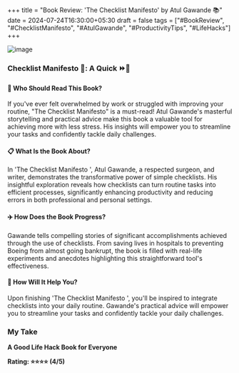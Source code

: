 
+++
title = "Book Review: 'The Checklist Manifesto' by Atul Gawande 📚" 
date = 2024-07-24T16:30:00+05:30 
draft = false 
tags = ["#BookReview", "#ChecklistManifesto", "#AtulGawande", "#ProductivityTips", "#LifeHacks"]
+++

![image](Book.jpg)


### Checklist Manifesto 📝: A Quick ⏩📖

#### 🌟 Who Should Read This Book?

If you've ever felt overwhelmed by work or struggled with improving your routine, "The Checklist Manifesto" is a must-read! Atul Gawande's masterful storytelling and practical advice make this book a valuable tool for achieving more with less stress. His insights will empower you to streamline your tasks and confidently tackle daily challenges.

#### 📋 What Is the Book About?

In 'The Checklist Manifesto ', Atul Gawande, a respected surgeon, and writer, demonstrates the transformative power of simple checklists. His insightful exploration reveals how checklists can turn routine tasks into efficient processes, significantly enhancing productivity and reducing errors in both professional and personal settings. 

#### ✈️ How Does the Book Progress?

Gawande tells compelling stories of significant accomplishments achieved through the use of checklists. From saving lives in hospitals to preventing Boeing from almost going bankrupt, the book is filled with real-life experiments and anecdotes highlighting this straightforward tool's effectiveness.

#### 📝 How Will It Help You?

Upon finishing 'The Checklist Manifesto ', you'll be inspired to integrate checklists into your daily routine. Gawande's practical advice will empower you to streamline your tasks and confidently tackle your daily challenges. 

### My Take

**A Good Life Hack Book for Everyone**

**Rating: ⭐⭐⭐⭐ (4/5)**

